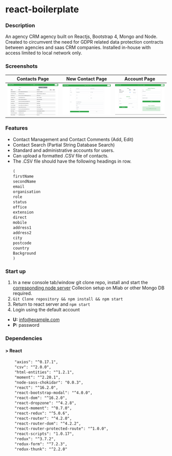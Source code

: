 # react-boilerplate
### Description
An agency CRM agency built on Reactjs, Bootstrap 4, Mongo and Node. Created to circumvent the need for GDPR related data protection contracts between agencies and saas CRM companies. Installed in-house with access limited to local network only.

### Screenshots

Contacts Page|New Contact Page|Account Page
-------------|----------------|------------
![Contacts Page](BootstrapCRM-ContactsPage.png)|![New Contact Page](BootstrapCRM-NewContactForm.png)|![Account Page](BootstrapCRM-AccountPage.png)

### Features

- Contact Management and Contact Comments (Add, Edit)
- Contact Search (Partial String Database Search)
- Standard and administrative accounts for users.
- Can upload a formatted .CSV file of contacts.
- The .CSV file should have the following headings in row.
	```
	(
	firstName	
	secondName	
	email	
	organisation	
	role	
	status	
	office	
	extension	
	direct	
	mobile	
	address1	
	address2	
	city	
	postcode	
	country	
	Background
	)
	```


### Start up 
1. In a new console tab/window git clone repo, install and start the [corresponding node server](https://github.com/densk1/react-bootstrap-crm) Collecion setup on Mlab or other Mongo DB required.
2. `Git Clone repository && npm install && npm start`
3. Return to react server and `npm start`
4. Login using the default account
- **U:** info@example.com
- **P:** password


### Dependencies

#### > React
```
    "axios": "^0.17.1",
    "csv": "^2.0.0",
    "html-entities": "^1.2.1",
    "moment": "^2.20.1",
    "node-sass-chokidar": "0.0.3",
    "react": "^16.2.0",
    "react-bootstrap-modal": "^4.0.0",
    "react-dom": "^16.2.0",
    "react-dropzone": "^4.2.8",
    "react-moment": "^0.7.0",
    "react-redux": "^5.0.6",
    "react-router": "^4.2.0",
    "react-router-dom": "^4.2.2",
    "react-router-protected-route": "^1.0.0",
    "react-scripts": "1.0.17",
    "redux": "^3.7.2",
    "redux-form": "^7.2.3",
    "redux-thunk": "^2.2.0"
```
